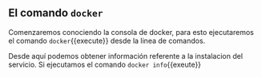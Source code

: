 ## El comando `docker`
Comenzaremos conociendo la consola de docker, para esto ejecutaremos el comando `docker`{{execute}} desde la linea de comandos.

Desde aquí podemos obtener información referente a la instalacion del servicio. Si ejecutamos el comando `docker info`{{exeute}}
